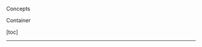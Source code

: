 <section class="hero is-primary">
  <div class="hero-body">
    <p class="title">Concepts</p>
    <p class="subtitle">Container</p>
  </div>
</section>

<!---{? set title = "Container @ Elephox" }-->

[toc]

---
